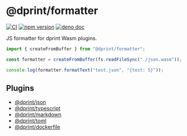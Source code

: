 # @dprint/formatter

[![CI](https://github.com/dprint/js-formatter/workflows/CI/badge.svg)](https://github.com/dprint/js-formatter/actions?query=workflow%3ACI)
[![npm version](https://badge.fury.io/js/%40dprint%2Fformatter.svg)](https://badge.fury.io/js/%40dprint%2Fformatter)
[![deno doc](https://doc.deno.land/badge.svg)](https://doc.deno.land/https/deno.land/x/dprint/mod.ts)

JS formatter for dprint Wasm plugins.

```ts
import { createFromBuffer } from "@dprint/formatter";

const formatter = createFromBuffer(fs.readFileSync("./json.wasm"));

console.log(formatter.formatText("test.json", "{test: 5}"));
```

## Plugins

- [@dprint/json](https://www.npmjs.com/package/@dprint/json)
- [@dprint/typescript](https://www.npmjs.com/package/@dprint/typescript)
- [@dprint/markdown](https://www.npmjs.com/package/@dprint/markdown)
- [@dprint/toml](https://www.npmjs.com/package/@dprint/toml)
- [@dprint/dockerfile](https://www.npmjs.com/package/@dprint/dockerfile)
